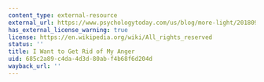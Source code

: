 ```yaml
---
content_type: external-resource
external_url: https://www.psychologytoday.com/us/blog/more-light/201809/i-want-get-rid-my-anger
has_external_license_warning: true
license: https://en.wikipedia.org/wiki/All_rights_reserved
status: ''
title: I Want to Get Rid of My Anger
uid: 685c2a89-c4da-4d3d-80ab-f4b68f6d204d
wayback_url: ''
---
```

